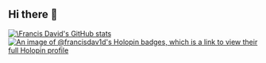 ## Hi there 👋

<!--
**francisdav1d/francisdav1d** is a ✨ _special_ ✨ repository because its `README.md` (this file) appears on your GitHub profile.

Here are some ideas to get you started:

- 🔭 I’m currently working on ...
- 🌱 I’m currently learning ...
- 👯 I’m looking to collaborate on ...
- 🤔 I’m looking for help with ...
- 💬 Ask me about ...
- 📫 How to reach me: ...
- 😄 Pronouns: ...
- ⚡ Fun fact: ...
   -->
  [![\Francis David's GitHub stats](https://github-readme-stats.vercel.app/api?username=francisdav1d)](https://github.com/anuraghazra/github-readme-stats)
[![An image of @francisdav1d's Holopin badges, which is a link to view their full Holopin profile](https://holopin.me/francisdav1d)](https://holopin.io/@francisdav1d)
